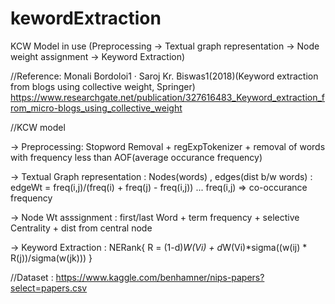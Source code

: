 # kewordExtraction
KCW Model in use (Preprocessing -> Textual graph representation -> Node weight assignment -> Keyword Extraction)

//Reference: Monali Bordoloi1 · Saroj Kr. Biswas1(2018)(Keyword extraction from blogs using collective weight, Springer)
https://www.researchgate.net/publication/327616483_Keyword_extraction_from_micro-blogs_using_collective_weight

//KCW model

 -> Preprocessing: Stopword Removal + regExpTokenizer + removal of words with frequency less than AOF(average occurance frequency)
 
 -> Textual Graph representation : Nodes(words) , edges(dist b/w words) : edgeWt = freq(i,j)/(freq(i) + freq(j) - freq(i,j)) ... freq(i,j) => co-occurance frequency

 -> Node Wt asssignment : first/last Word + term frequency + selective Centrality + dist from central node 
 
 -> Keyword Extraction : NERank{ R = (1-d)*W(Vi) + d*W(Vi)*sigma((w(ij) * R(j))/sigma(w(jk))) }

//Dataset : https://www.kaggle.com/benhamner/nips-papers?select=papers.csv

